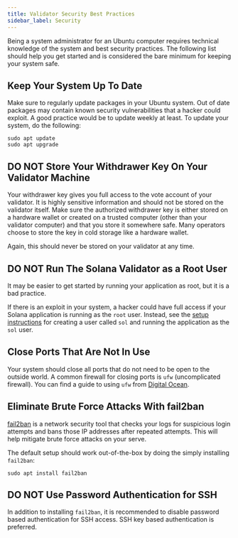 ```yaml
---
title: Validator Security Best Practices
sidebar_label: Security
---
```


Being a system administrator for an Ubuntu computer requires technical knowledge of the system and best security practices. The following list should help you get started and is considered the bare minimum for keeping your system safe.

## Keep Your System Up To Date

Make sure to regularly update packages in your Ubuntu system. Out of date packages may contain known security vulnerabilities that a hacker could exploit. A good practice would be to update weekly at least. To update your system, do the following:

```
sudo apt update
sudo apt upgrade
```

## DO NOT Store Your Withdrawer Key On Your Validator Machine

Your withdrawer key gives you full access to the vote account of your validator. It is highly sensitive information and should not be stored on the validator itself. Make sure the authorized withdrawer key is either stored on a hardware wallet or created on a trusted computer (other than your validator computer) and that you store it somewhere safe. Many operators choose to store the key in cold storage like a hardware wallet.

Again, this should never be stored on your validator at any time.

## DO NOT Run The Solana Validator as a Root User

It may be easier to get started by running your application as root, but it is a bad practice.

If there is an exploit in your system, a hacker could have full access if your Solana application is running as the `root` user. Instead, see the [setup instructions](../get-started/setup-a-validator.md#sol-user) for creating a user called `sol` and running the application as the `sol` user.

## Close Ports That Are Not In Use

Your system should close all ports that do not need to be open to the outside world. A common firewall for closing ports is `ufw` (uncomplicated firewall). You can find a guide to using `ufw` from [Digital Ocean](https://www.digitalocean.com/community/tutorials/ufw-essentials-common-firewall-rules-and-commands).

## Eliminate Brute Force Attacks With fail2ban

[fail2ban](https://github.com/fail2ban/fail2ban) is a network security tool that checks your logs for suspicious login attempts and bans those IP addresses after repeated attempts. This will help mitigate brute force attacks on your serve.

The default setup should work out-of-the-box by doing the simply installing `fail2ban`:

```
sudo apt install fail2ban
```

## DO NOT Use Password Authentication for SSH

In addition to installing `fail2ban`, it is recommended to disable password based authentication for SSH access.  SSH key based authentication is preferred.